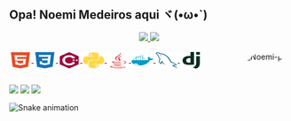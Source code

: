 ## Opa! Noemi Medeiros aqui ヾ(•ω•`)

<div align="center">
<a href="https://github.com/noemimedeiros">
  <img height="150em" src="https://github-readme-stats.vercel.app/api?username=noemimedeiros&show_icons=true&theme=dracula&include_all_commits=true&count_private=true"/>
  <img height="150em" src="https://github-readme-stats.vercel.app/api/top-langs/?username=noemimedeiros&layout=compact&langs_count=7&theme=dracula"/>
</div>

<div style="display: inline_block"><br>
  <img align="center" alt="HTML" height="30" width="40" src="https://raw.githubusercontent.com/devicons/devicon/master/icons/html5/html5-plain.svg">
  <img align="center" alt="CSS" height="30" width="40" src="https://raw.githubusercontent.com/devicons/devicon/master/icons/css3/css3-plain.svg">
  <img align="center" alt="C++" height="30" width="40" src="https://raw.githubusercontent.com/devicons/devicon/master/icons/cplusplus/cplusplus-plain.svg">
  <img align="center" alt="Python" height="30" width="40" src="https://raw.githubusercontent.com/devicons/devicon/master/icons/python/python-plain.svg">
  <img align="center" alt="Java" height="30" width="40" src="https://raw.githubusercontent.com/devicons/devicon/master/icons/java/java-plain.svg">
  <img align="center" alt="Docker" height="30" width="40" src="https://raw.githubusercontent.com/devicons/devicon/master/icons/docker/docker-plain.svg">
  <img align="center" alt="MySQL" height="30" width="40" src="https://raw.githubusercontent.com/devicons/devicon/master/icons/mysql/mysql-original.svg">
  <img align="center" alt="Django" height="30" width="40" src="https://raw.githubusercontent.com/devicons/devicon/master/icons/django/django-plain.svg">
  <img align="right" alt="Noemi-pic" height="150" style="border-radius:50px;" src="https://instagram.fcpv6-1.fna.fbcdn.net/v/t51.2885-15/174265364_458032302084807_1425614791329112266_n.jpg?stp=dst-jpg_e35&_nc_ht=instagram.fcpv6-1.fna.fbcdn.net&_nc_cat=103&_nc_ohc=9OeHmic0LwQAX_t7Cz_&edm=ALQROFkBAAAA&ccb=7-4&ig_cache_key=MjU1NDY3Njg4NTc1OTg5NTA0Ng%3D%3D.2-ccb7-4&oh=00_AT-T0FyE5v0KfuOZoEXDrVzQRhtA2vtFnSp8_ge3QCfcZw&oe=62480228&_nc_sid=30a2ef">
  
</div>
  
  ##
 
<div> 
  <a href="https://instagram.com/noemimedeirs" target="_blank"><img src="https://img.shields.io/badge/-Instagram-%23E4405F?style=for-the-badge&logo=instagram&logoColor=white" target="_blank"></a>
  <a href = "mailto:noemimedeiros.acc@gmail.com"><img src="https://img.shields.io/badge/-Gmail-%23333?style=for-the-badge&logo=gmail&logoColor=white" target="_blank"></a>
  <a href="https://www.linkedin.com/in/noemi-medeiros" target="_blank"><img src="https://img.shields.io/badge/-LinkedIn-%230077B5?style=for-the-badge&logo=linkedin&logoColor=white" target="_blank"></a> 
  
  ![Snake animation](https://github.com/noemimedeiros/noemimedeiros/blob/output/github-contribution-grid-snake.svg)
  
 </div> 
